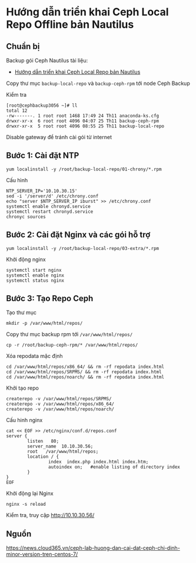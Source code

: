 # Hướng dẫn triển khai Ceph Local Repo Offline bản Nautilus

## Chuẩn bị

Backup gói Ceph Nautilus tài liệu:
- [Hướng dẫn triển khai Ceph Local Repo bản Nautilus](/docs/ceph-ansible-nautilus-offline-c7/1-backup-ceph-local-repo.md)

Copy thư mục `backup-local-repo` và `backup-ceph-rpm` tới node Ceph Backup

Kiểm tra
```
[root@cephbackup3056 ~]# ll
total 12
-rw-------. 1 root root 1468 17:49 24 Th11 anaconda-ks.cfg
drwxr-xr-x  6 root root 4096 04:07 25 Th11 backup-ceph-rpm
drwxr-xr-x  5 root root 4096 08:55 25 Th11 backup-local-repo
```

Disable gateway để tránh cài gói từ internet

## Bước 1: Cài đặt NTP
```
yum localinstall -y /root/backup-local-repo/01-chrony/*.rpm
```

Cấu hình
```
NTP_SERVER_IP='10.10.30.15'
sed -i '/server/d' /etc/chrony.conf
echo "server $NTP_SERVER_IP iburst" >> /etc/chrony.conf
systemctl enable chronyd.service
systemctl restart chronyd.service
chronyc sources
```

## Bước 2: Cài đặt Nginx và các gói hỗ trợ
```
yum localinstall -y /root/backup-local-repo/03-extra/*.rpm
```

Khởi động nginx
```
systemctl start nginx
systemctl enable nginx
systemctl status nginx
```

## Bước 3: Tạo Repo Ceph

Tạo thư mục
```
mkdir -p /var/www/html/repos/
```

Copy thư mục backup rpm tới `/var/www/html/repos/`
```
cp -r /root/backup-ceph-rpm/* /var/www/html/repos/
```

Xóa repodata mặc định
```
cd /var/www/html/repos/x86_64/ && rm -rf repodata index.html
cd /var/www/html/repos/SRPMS/ && rm -rf repodata index.html
cd /var/www/html/repos/noarch/ && rm -rf repodata index.html
```

Khởi tạo repo
```
createrepo -v /var/www/html/repos/SRPMS/
createrepo -v /var/www/html/repos/x86_64/
createrepo -v /var/www/html/repos/noarch/
```

Cấu hinh nginx
```
cat << EOF >> /etc/nginx/conf.d/repos.conf
server {
        listen   80;
        server_name  10.10.30.56;
        root   /var/www/html/repos;
        location / {
                index  index.php index.html index.htm;
                autoindex on;   #enable listing of directory index
        }
}
EOF
```

Khởi động lại Nginx
```
nginx -s reload
```

Kiểm tra, truy cập http://10.10.30.56/


## Nguồn

https://news.cloud365.vn/ceph-lab-huong-dan-cai-dat-ceph-chi-dinh-minor-version-tren-centos-7/
